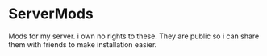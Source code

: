 # ServerMods
Mods for my server. i own no rights to these. They are public so i can share them with friends to make installation easier.
